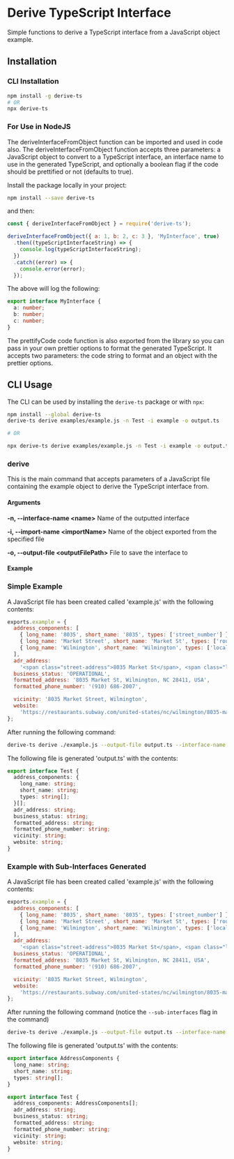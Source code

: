 # Derive TypeScript Interface

Simple functions to derive a TypeScript interface from a JavaScript object example.

## Installation

### CLI Installation

```bash
npm install -g derive-ts
# OR
npx derive-ts
```

### For Use in NodeJS

The deriveInterfaceFromObject function can be imported and used in code also. The deriveInterfaceFromObject function accepts three parameters: a JavaScript object to convert to a TypeScript interface, an interface name to use in the generated TypeScript, and optionally a boolean flag if the code should be prettified or not (defaults to true).

Install the package locally in your project:

```bash
npm install --save derive-ts
```

and then:

```javascript
const { deriveInterfaceFromObject } = require('derive-ts');

deriveInterfaceFromObject({ a: 1, b: 2, c: 3 }, 'MyInterface', true)
  .then((typeScriptInterfaceString) => {
    console.log(typeScriptInterfaceString);
  })
  .catch((error) => {
    console.error(error);
  });
```

The above will log the following:

```typescript
export interface MyInterface {
  a: number;
  b: number;
  c: number;
}
```

The prettifyCode code function is also exported from the library so you can pass in your own prettier options to format the generated TypeScript. It accepts two parameters: the code string to format and an object with the prettier options.

## CLI Usage

The CLI can be used by installing the `derive-ts` package or with `npx`:

```bash
npm install --global derive-ts
derive-ts derive examples/example.js -n Test -i example -o output.ts

# OR

npx derive-ts derive examples/example.js -n Test -i example -o output.ts
```

### derive

This is the main command that accepts parameters of a JavaScript file containing the example object to derive the TypeScript interface from.

#### Arguments

**-n, --interface-name &lt;name&gt;**
Name of the outputted interface

**-i, --import-name &lt;importName&gt;**
Name of the object exported from the specified file

**-o, --output-file &lt;outputFilePath&gt;**
File to save the interface to

#### Example

### Simple Example

A JavaScript file has been created called 'example.js' with the following contents:

```javascript
exports.example = {
  address_components: [
    { long_name: '8035', short_name: '8035', types: ['street_number'] },
    { long_name: 'Market Street', short_name: 'Market St', types: ['route'] },
    { long_name: 'Wilmington', short_name: 'Wilmington', types: ['locality', 'political'] },
  ],
  adr_address:
    '<span class="street-address">8035 Market St</span>, <span class="locality">Wilmington</span>, <span class="region">NC</span> <span class="postal-code">28411</span>, <span class="country-name">USA</span>',
  business_status: 'OPERATIONAL',
  formatted_address: '8035 Market St, Wilmington, NC 28411, USA',
  formatted_phone_number: '(910) 686-2007',

  vicinity: '8035 Market Street, Wilmington',
  website:
    'https://restaurants.subway.com/united-states/nc/wilmington/8035-market-st?utm_source=yxt-goog&utm_medium=local&utm_term=acq&utm_content=60848&utm_campaign=evergreen-2020&y_source=1_MTQ4OTUyNzYtNzE1LWxvY2F0aW9uLmdvb2dsZV93ZWJzaXRlX292ZXJyaWRl',
};
```

After running the following command:

```bash
derive-ts derive ./example.js --output-file output.ts --interface-name Test --import-name example
```

The following file is generated 'output.ts' with the contents:

```typescript
export interface Test {
  address_components: {
    long_name: string;
    short_name: string;
    types: string[];
  }[];
  adr_address: string;
  business_status: string;
  formatted_address: string;
  formatted_phone_number: string;
  vicinity: string;
  website: string;
}
```

### Example with Sub-Interfaces Generated

A JavaScript file has been created called 'example.js' with the following contents:

```javascript
exports.example = {
  address_components: [
    { long_name: '8035', short_name: '8035', types: ['street_number'] },
    { long_name: 'Market Street', short_name: 'Market St', types: ['route'] },
    { long_name: 'Wilmington', short_name: 'Wilmington', types: ['locality', 'political'] },
  ],
  adr_address:
    '<span class="street-address">8035 Market St</span>, <span class="locality">Wilmington</span>, <span class="region">NC</span> <span class="postal-code">28411</span>, <span class="country-name">USA</span>',
  business_status: 'OPERATIONAL',
  formatted_address: '8035 Market St, Wilmington, NC 28411, USA',
  formatted_phone_number: '(910) 686-2007',

  vicinity: '8035 Market Street, Wilmington',
  website:
    'https://restaurants.subway.com/united-states/nc/wilmington/8035-market-st?utm_source=yxt-goog&utm_medium=local&utm_term=acq&utm_content=60848&utm_campaign=evergreen-2020&y_source=1_MTQ4OTUyNzYtNzE1LWxvY2F0aW9uLmdvb2dsZV93ZWJzaXRlX292ZXJyaWRl',
};
```

After running the following command (notice the `--sub-interfaces` flag in the command)

```bash
derive-ts derive ./example.js --output-file output.ts --interface-name Test --import-name example --sub-interfaces
```

The following file is generated 'output.ts' with the contents:

```typescript
export interface AddressComponents {
  long_name: string;
  short_name: string;
  types: string[];
}

export interface Test {
  address_components: AddressComponents[];
  adr_address: string;
  business_status: string;
  formatted_address: string;
  formatted_phone_number: string;
  vicinity: string;
  website: string;
}
```

